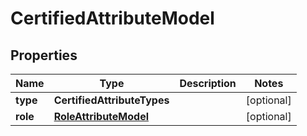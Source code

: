 

# CertifiedAttributeModel


## Properties

| Name | Type | Description | Notes |
|------------ | ------------- | ------------- | -------------|
|**type** | **CertifiedAttributeTypes** |  |  [optional] |
|**role** | [**RoleAttributeModel**](RoleAttributeModel.md) |  |  [optional] |



